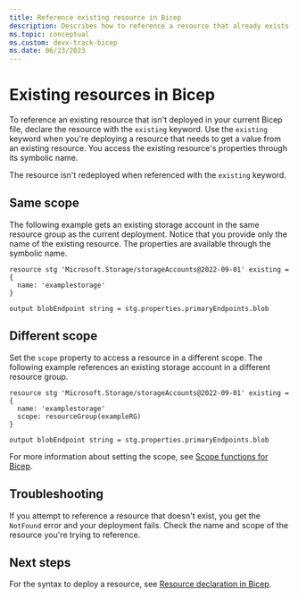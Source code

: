 ```yaml
---
title: Reference existing resource in Bicep
description: Describes how to reference a resource that already exists.
ms.topic: conceptual
ms.custom: devx-track-bicep
ms.date: 06/23/2023
---
```


# Existing resources in Bicep

To reference an existing resource that isn't deployed in your current Bicep file, declare the resource with the `existing` keyword. Use the `existing` keyword when you're deploying a resource that needs to get a value from an existing resource. You access the existing resource's properties through its symbolic name.

The resource isn't redeployed when referenced with the `existing` keyword.

## Same scope

The following example gets an existing storage account in the same resource group as the current deployment. Notice that you provide only the name of the existing resource. The properties are available through the symbolic name.

```bicep
resource stg 'Microsoft.Storage/storageAccounts@2022-09-01' existing = {
  name: 'examplestorage'
}

output blobEndpoint string = stg.properties.primaryEndpoints.blob
```

## Different scope

Set the `scope` property to access a resource in a different scope. The following example references an existing storage account in a different resource group.

```bicep
resource stg 'Microsoft.Storage/storageAccounts@2022-09-01' existing = {
  name: 'examplestorage'
  scope: resourceGroup(exampleRG)
}

output blobEndpoint string = stg.properties.primaryEndpoints.blob
```

For more information about setting the scope, see [Scope functions for Bicep](bicep-functions-scope.md).

## Troubleshooting

If you attempt to reference a resource that doesn't exist, you get the `NotFound` error and your deployment fails. Check the name and scope of the resource you're trying to reference.

## Next steps

For the syntax to deploy a resource, see [Resource declaration in Bicep](resource-declaration.md).
